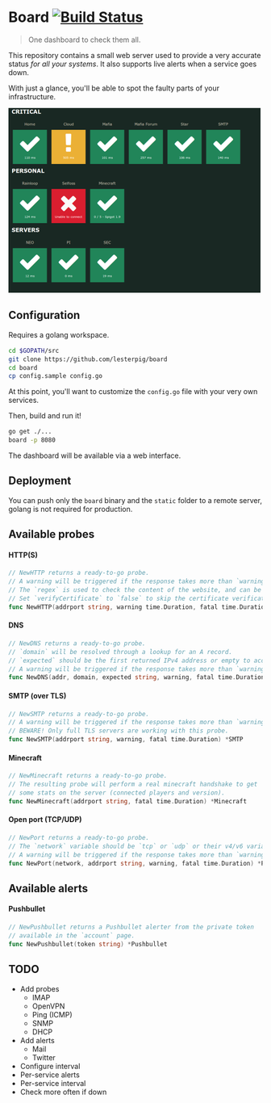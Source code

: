 Board [![Build Status](https://travis-ci.org/Lesterpig/board.svg?branch=master)](https://travis-ci.org/Lesterpig/board)
=======================================================================================================================

> One dashboard to check them all.

This repository contains a small web server used to provide a very accurate status *for all your systems*. It also supports live alerts when a service goes down.

With just a glance, you'll be able to spot the faulty parts of your infrastructure.

![Screenshot](screenshot.png "Screenshot")

Configuration
-------------

Requires a golang workspace.

```bash
cd $GOPATH/src
git clone https://github.com/lesterpig/board
cd board
cp config.sample config.go
```

At this point, you'll want to customize the `config.go` file with your very own services.

Then, build and run it!

```bash
go get ./...
board -p 8080
```

The dashboard will be available via a web interface.

Deployment
----------

You can push only the `board` binary and the `static` folder to a remote server, golang is not required for production.

Available probes
----------------

#### HTTP(S)

```go
// NewHTTP returns a ready-to-go probe.
// A warning will be triggered if the response takes more than `warning` to come.
// The `regex` is used to check the content of the website, and can be empty.
// Set `verifyCertificate` to `false` to skip the certificate verification.
func NewHTTP(addrport string, warning time.Duration, fatal time.Duration, regex string, verifyCertificate bool) *HTTP
```

#### DNS

```go
// NewDNS returns a ready-to-go probe.
// `domain` will be resolved through a lookup for an A record.
// `expected` should be the first returned IPv4 address or empty to accept any IP address.
// A warning will be triggered if the response takes more than `warning` to come.
func NewDNS(addr, domain, expected string, warning, fatal time.Duration) *DNS
```

#### SMTP (over TLS)

```go
// NewSMTP returns a ready-to-go probe.
// A warning will be triggered if the response takes more than `warning` to come.
// BEWARE! Only full TLS servers are working with this probe.
func NewSMTP(addrport string, warning, fatal time.Duration) *SMTP
```

#### Minecraft

```go
// NewMinecraft returns a ready-to-go probe.
// The resulting probe will perform a real minecraft handshake to get
// some stats on the server (connected players and version).
func NewMinecraft(addrport string, fatal time.Duration) *Minecraft
```

#### Open port (TCP/UDP)

```go
// NewPort returns a ready-to-go probe.
// The `network` variable should be `tcp` or `udp` or their v4/v6 variants.
// A warning will be triggered if the response takes more than `warning` to come.
func NewPort(network, addrport string, warning, fatal time.Duration) *Port
```

Available alerts
----------------

#### Pushbullet

```go
// NewPushbullet returns a Pushbullet alerter from the private token
// available in the `account` page.
func NewPushbullet(token string) *Pushbullet
```

TODO
----

- Add probes
  + IMAP
  + OpenVPN
  + Ping (ICMP)
  + SNMP
  + DHCP
- Add alerts
  + Mail
  + Twitter
- Configure interval
- Per-service alerts
- Per-service interval
- Check more often if down

